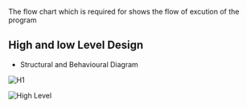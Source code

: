 The flow chart which is required for shows the flow of excution of the program
## High  and low Level Design
- Structural and Behavioural Diagram

![H1](https://user-images.githubusercontent.com/94169511/142765479-7d80e294-0989-452e-91d9-af8d37c72750.jpg)

![High Level](https://user-images.githubusercontent.com/94169511/142765562-e898fe4c-a04d-40f1-af89-2bc005d1df9a.jpg)



